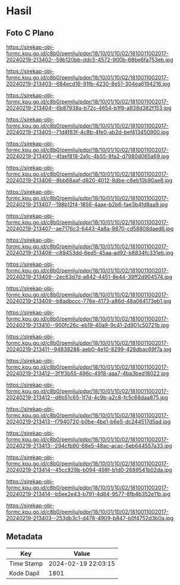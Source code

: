 # Hasil

## Foto C Plano

https://sirekap-obj-formc.kpu.go.id/c8b0/pemilu/pdpr/18/10/01/10/02/1810011002017-20240219-213402--59b120bb-ddc5-4572-900b-68be6fa753eb.jpg

https://sirekap-obj-formc.kpu.go.id/c8b0/pemilu/pdpr/18/10/01/10/02/1810011002017-20240219-213403--684ecd16-91fb-4230-8e51-304ea6194216.jpg

https://sirekap-obj-formc.kpu.go.id/c8b0/pemilu/pdpr/18/10/01/10/02/1810011002017-20240219-213404--6b87938a-b72c-4654-b1f9-a938d382f153.jpg

https://sirekap-obj-formc.kpu.go.id/c8b0/pemilu/pdpr/18/10/01/10/02/1810011002017-20240219-213405--71d4f83f-4c8b-4fe0-ab2d-bef413450900.jpg

https://sirekap-obj-formc.kpu.go.id/c8b0/pemilu/pdpr/18/10/01/10/02/1810011002017-20240219-213405--4faef818-2a1c-4b55-8fa2-d7980d065a69.jpg

https://sirekap-obj-formc.kpu.go.id/c8b0/pemilu/pdpr/18/10/01/10/02/1810011002017-20240219-213406--8bb68aaf-d820-4012-8dbe-c6eb10b90ae8.jpg

https://sirekap-obj-formc.kpu.go.id/c8b0/pemilu/pdpr/18/10/01/10/02/1810011002017-20240219-213407--198b12f4-1856-4aae-b2b6-fae3b4fd8aa9.jpg

https://sirekap-obj-formc.kpu.go.id/c8b0/pemilu/pdpr/18/10/01/10/02/1810011002017-20240219-213407--ae7176c3-6443-4a8a-9870-cd58808daed6.jpg

https://sirekap-obj-formc.kpu.go.id/c8b0/pemilu/pdpr/18/10/01/10/02/1810011002017-20240219-213408--c89453dd-6ed5-45aa-ad92-b8834fc331eb.jpg

https://sirekap-obj-formc.kpu.go.id/c8b0/pemilu/pdpr/18/10/01/10/02/1810011002017-20240219-213409--2ec63d7d-a842-4451-8e44-39ff2d904574.jpg

https://sirekap-obj-formc.kpu.go.id/c8b0/pemilu/pdpr/18/10/01/10/02/1810011002017-20240219-213409--b8adbccc-776e-4173-a86d-48a064173eb1.jpg

https://sirekap-obj-formc.kpu.go.id/c8b0/pemilu/pdpr/18/10/01/10/02/1810011002017-20240219-213410--900fc26c-eb19-40a9-9c41-2d901c50721b.jpg

https://sirekap-obj-formc.kpu.go.id/c8b0/pemilu/pdpr/18/10/01/10/02/1810011002017-20240219-213411--94838286-aeb0-4e10-8299-428dbac69f7a.jpg

https://sirekap-obj-formc.kpu.go.id/c8b0/pemilu/pdpr/18/10/01/10/02/1810011002017-20240219-213412--3f1f3b55-496c-4918-aaa7-4ba3bed18022.jpg

https://sirekap-obj-formc.kpu.go.id/c8b0/pemilu/pdpr/18/10/01/10/02/1810011002017-20240219-213412--d8b51c65-1f7d-4c9b-a2c8-fc5c68daa875.jpg

https://sirekap-obj-formc.kpu.go.id/c8b0/pemilu/pdpr/18/10/01/10/02/1810011002017-20240219-213413--f7940720-b0be-4be1-b6e5-dc244517d5ad.jpg

https://sirekap-obj-formc.kpu.go.id/c8b0/pemilu/pdpr/18/10/01/10/02/1810011002017-20240219-213413--294cfb90-68e5-48ac-acac-5eb644557a33.jpg

https://sirekap-obj-formc.kpu.go.id/c8b0/pemilu/pdpr/18/10/01/10/02/1810011002017-20240219-213414--45cc829b-b094-498f-b1d0-2689541b02da.jpg

https://sirekap-obj-formc.kpu.go.id/c8b0/pemilu/pdpr/18/10/01/10/02/1810011002017-20240219-213414--b5ee2e43-b791-4d84-9577-8fb4b352e11b.jpg

https://sirekap-obj-formc.kpu.go.id/c8b0/pemilu/pdpr/18/10/01/10/02/1810011002017-20240219-213403--253db3c1-d478-4909-b847-b0f4752d3b0a.jpg


## Metadata

| Key        | Value               |
| ---------- | ------------------- |
| Time Stamp | 2024-02-19 22:03:15 |
| Kode Dapil | 1801                |



